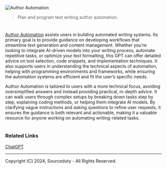 ![Author Automation](https://github.com/user-attachments/assets/b8084164-7674-40c8-9863-4a086ee62e9b)

> Plan and program text writing author automation.

#

[Author Automation](https://chatgpt.com/g/g-WK6iPKICT-author-automation) assists users in building automated writing systems. Its primary goal is to provide guidance on developing workflows that streamline text generation and content management. Whether you're looking to integrate AI-driven models into your writing process, automate repetitive tasks, or optimize your text formatting, this GPT can offer detailed advice on tool selection, code snippets, and implementation techniques. It also supports users in understanding the technical aspects of automation, helping with programming environments and frameworks, while ensuring the automation systems are efficient and fit the user’s specific needs.

Author Automation is tailored to users with a more technical focus, avoiding oversimplified answers and instead providing practical, in-depth advice. It can walk users through complex setups by breaking down tasks step by step, explaining coding methods, or helping them integrate AI models. By clarifying vague instructions and asking questions to refine user requests, it ensures the guidance is both relevant and actionable, making it a valuable resource for anyone working on automating writing-related tasks.

#
### Related Links

[ChatGPT](https://github.com/sourceduty/ChatGPT)

***
Copyright (C) 2024, Sourceduty - All Rights Reserved.
